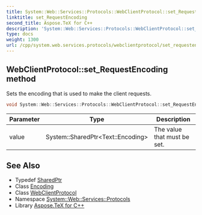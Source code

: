 ```yaml
---
title: System::Web::Services::Protocols::WebClientProtocol::set_RequestEncoding method
linktitle: set_RequestEncoding
second_title: Aspose.TeX for C++
description: 'System::Web::Services::Protocols::WebClientProtocol::set_RequestEncoding method. Sets the encoding that is used to make the client requests in C++.'
type: docs
weight: 1300
url: /cpp/system.web.services.protocols/webclientprotocol/set_requestencoding/
---
```

## WebClientProtocol::set_RequestEncoding method


Sets the encoding that is used to make the client requests.

```cpp
void System::Web::Services::Protocols::WebClientProtocol::set_RequestEncoding(System::SharedPtr<Text::Encoding> value)
```


| Parameter | Type | Description |
| --- | --- | --- |
| value | System::SharedPtr\<Text::Encoding\> | The value that must be set. |

## See Also

* Typedef [SharedPtr](../../../system/sharedptr/)
* Class [Encoding](../../../system.text/encoding/)
* Class [WebClientProtocol](../)
* Namespace [System::Web::Services::Protocols](../../)
* Library [Aspose.TeX for C++](../../../)
